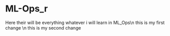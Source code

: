 # ML-Ops_r
Here their will be everything whatever i will learn in ML_Ops\n
this is my first change \n
this is my second change
